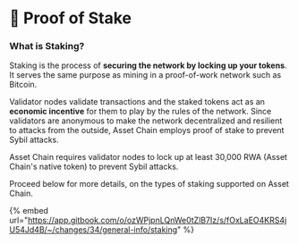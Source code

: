 # 🍃 Proof of Stake

### What is Staking? <a href="#what-is-staking" id="what-is-staking"></a>

Staking is the process of **securing the network by locking up your tokens**. It serves the same purpose as mining in a proof-of-work network such as Bitcoin.

Validator nodes validate transactions and the staked tokens act as an **economic incentive** for them to play by the rules of the network. Since validators are anonymous to make the network decentralized and resilient to attacks from the outside, Asset Chain employs proof of stake to prevent Sybil attacks.

Asset Chain requires validator nodes to lock up at least 30,000 RWA (Asset Chain's native token) to prevent Sybil attacks.



Proceed below for more details, on the types of staking supported on Asset Chain.

{% embed url="https://app.gitbook.com/o/ozWPjpnLQnWe0tZlB7Iz/s/fOxLaEO4KRS4jU54Jd4B/~/changes/34/general-info/staking" %}

